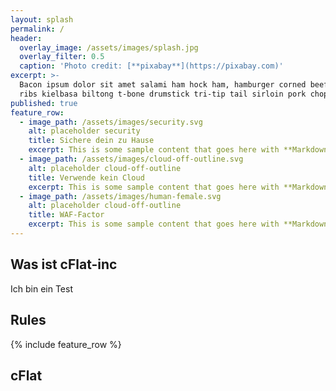 ```yaml
---
layout: splash
permalink: /
header:
  overlay_image: /assets/images/splash.jpg
  overlay_filter: 0.5
  caption: 'Photo credit: [**pixabay**](https://pixabay.com)'
excerpt: >-
  Bacon ipsum dolor sit amet salami ham hock ham, hamburger corned beef short
  ribs kielbasa biltong t-bone drumstick tri-tip tail sirloin pork chop.
published: true
feature_row:
  - image_path: /assets/images/security.svg
    alt: placeholder security
    title: Sichere dein zu Hause
    excerpt: This is some sample content that goes here with **Markdown** formatting.
  - image_path: /assets/images/cloud-off-outline.svg
    alt: placeholder cloud-off-outline
    title: Verwende kein Cloud
    excerpt: This is some sample content that goes here with **Markdown** formatting.
  - image_path: /assets/images/human-female.svg
    alt: placeholder cloud-off-outline
    title: WAF-Factor
    excerpt: This is some sample content that goes here with **Markdown** formatting.
---
```

## Was ist cFlat-inc 

Ich bin ein Test

## Rules

{% include feature_row %}

## cFlat